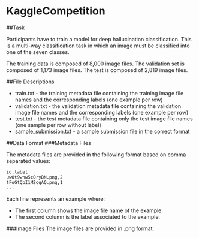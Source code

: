 # KaggleCompetition

##Task

Participants have to train a model for deep hallucination classification. This is a multi-way classification task in which an image must be classified into one of the seven classes.

The training data is composed of 8,000 image files. The validation set is composed of 1,173 image files. The test is composed of 2,819 image files.

##File Descriptions
 * train.txt - the training metadata file containing the training image file names and the corresponding labels (one example per row)
 * validation.txt - the validation metadata file containing the validation image file names and the corresponding labels (one example per row)
 * test.txt - the test metadata file containing only the test image file names (one sample per row without label)
 * sample_submission.txt - a sample submission file in the correct format

##Data Format
###Metadata Files

The metadata files are provided in the following format based on comma separated values:
```
id,label
uwOt9wnw5cOryBN.png,2
tFoGtQbI1M2cqAQ.png,1
...
```

Each line represents an example where:
 * The first column shows the image file name of the example.
 * The second column is the label associated to the example.
  
###Image Files
The image files are provided in .png format.
